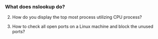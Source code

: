 ### What does nslookup do?

2. How do you display the top most process utilizing CPU process?

3. How to check all open ports on a Linux machine and block the unused ports?
